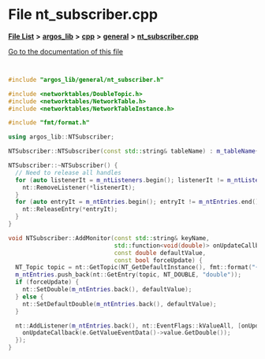 

# File nt\_subscriber.cpp

[**File List**](files.md) **>** [**argos\_lib**](dir_f9cbf5730473812e84551a5945ef39f8.md) **>** [**cpp**](dir_cf4b00708d9639a2579b4441eb30ca52.md) **>** [**general**](dir_16b6c439f6536703101f25e459a4699b.md) **>** [**nt\_subscriber.cpp**](nt__subscriber_8cpp.md)

[Go to the documentation of this file](nt__subscriber_8cpp.md)


```C++


#include "argos_lib/general/nt_subscriber.h"

#include <networktables/DoubleTopic.h>
#include <networktables/NetworkTable.h>
#include <networktables/NetworkTableInstance.h>

#include "fmt/format.h"

using argos_lib::NTSubscriber;

NTSubscriber::NTSubscriber(const std::string& tableName) : m_tableName{tableName} {}

NTSubscriber::~NTSubscriber() {
  // Need to release all handles
  for (auto listenerIt = m_ntListeners.begin(); listenerIt != m_ntListeners.end(); ++listenerIt) {
    nt::RemoveListener(*listenerIt);
  }
  for (auto entryIt = m_ntEntries.begin(); entryIt != m_ntEntries.end(); ++entryIt) {
    nt::ReleaseEntry(*entryIt);
  }
}

void NTSubscriber::AddMonitor(const std::string& keyName,
                              std::function<void(double)> onUpdateCallback,
                              const double defaultValue,
                              const bool forceUpdate) {
  NT_Topic topic = nt::GetTopic(NT_GetDefaultInstance(), fmt::format("{}/{}", m_tableName, keyName));
  m_ntEntries.push_back(nt::GetEntry(topic, NT_DOUBLE, "double"));
  if (forceUpdate) {
    nt::SetDouble(m_ntEntries.back(), defaultValue);
  } else {
    nt::SetDefaultDouble(m_ntEntries.back(), defaultValue);
  }

  nt::AddListener(m_ntEntries.back(), nt::EventFlags::kValueAll, [onUpdateCallback](const nt::Event& e) {
    onUpdateCallback(e.GetValueEventData()->value.GetDouble());
  });
}
```


